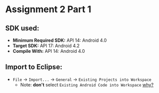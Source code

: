 Assignment 2 Part 1
==================

## SDK used:

 - **Minimum Required SDK:** API 14: Android 4.0
 - **Target SDK:** API 17: Android 4.2
 - **Compile With:** API 14: Android 4.0


## Import to Eclipse:
 - `File` -> `Import...` -> `General` -> `Existing Projects into Workspace`
     - Note: **don't** select `Existing Android Code into Workspace`
       [why?](http://stackoverflow.com/questions/5784652/eclipse-invalid-project-description-when-creating-new-project-from-existing-so)
